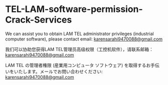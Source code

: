 # TEL-LAM-software-permission-Crack-Services

We can assist you to obtain LAM TEL administrator privileges (industrial computer software), please contact email: karensarahi9470088@gmail.com

我们可以协助您获得LAM TEL管理员高级权限（工控机软件），请联系邮箱：karensarahi9470088@gmail.com

LAM TEL の管理者権限 (産業用コンピュータ ソフトウェア) を取得するお手伝いをいたします。メールでお問い合わせください: karensarahi9470088@gmail.com
